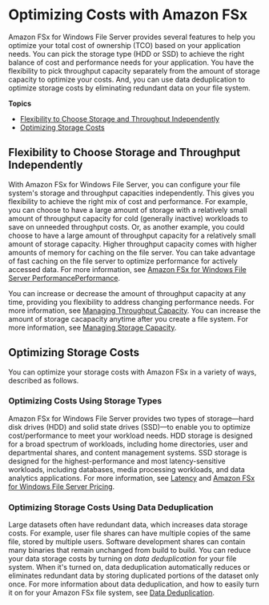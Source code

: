 # Optimizing Costs with Amazon FSx<a name="optimize-fsx-costs"></a>

Amazon FSx for Windows File Server provides several features to help you optimize your total cost of ownership \(TCO\) based on your application needs\. You can pick the storage type \(HDD or SSD\) to achieve the right balance of cost and performance needs for your application\. You have the flexibility to pick throughput capacity separately from the amount of storage capacity to optimize your costs\. And, you can use data deduplication to optimize storage costs by eliminating redundant data on your file system\.

**Topics**
+ [Flexibility to Choose Storage and Throughput Independently](#configure-storage-throughput)
+ [Optimizing Storage Costs](#optimize-storage-costs)

## Flexibility to Choose Storage and Throughput Independently<a name="configure-storage-throughput"></a>

With Amazon FSx for Windows File Server, you can configure your file system's storage and throughput capacities independently\. This gives you flexibility to achieve the right mix of cost and performance\. For example, you can choose to have a large amount of storage with a relatively small amount of throughput capacity for cold \(generally inactive\) workloads to save on unneeded throughput costs\. Or, as another example, you could choose to have a large amount of throughput capacity for a relatively small amount of storage capacity\. Higher throughput capacity comes with higher amounts of memory for caching on the file server\. You can take advantage of fast caching on the file server to optimize performance for actively accessed data\. For more information, see [Amazon FSx for Windows File Server PerformancePerformance](performance.md)\.

You can increase or decrease the amount of throughput capacity at any time, providing you flexibility to address changing performance needs\. For more information, see [Managing Throughput Capacity](managing-throughput-capacity.md)\. You can increase the amount of storage cacapacity anytime after you create a file system\. For more information, see [Managing Storage Capacity](managing-storage-capacity.md)\.

## Optimizing Storage Costs<a name="optimize-storage-costs"></a>

You can optimize your storage costs with Amazon FSx in a variety of ways, described as follows\.

### Optimizing Costs Using Storage Types<a name="storage-type-options"></a>

Amazon FSx for Windows File Server provides two types of storage—hard disk drives \(HDD\) and solid state drives \(SSD\)—to enable you to optimize cost/performance to meet your workload needs\. HDD storage is designed for a broad spectrum of workloads, including home directories, user and departmental shares, and content management systems\. SSD storage is designed for the highest\-performance and most latency\-sensitive workloads, including databases, media processing workloads, and data analytics applications\. For more information, see [Latency](performance.md#latency-fsxW) and [Amazon FSx for Windows File Server Pricing](http://aws.amazon.com/fsx/windows/pricing)\.

### Optimizing Storage Costs Using Data Deduplication<a name="optimize-cost-data-dedup"></a>

Large datasets often have redundant data, which increases data storage costs\. For example, user file shares can have multiple copies of the same file, stored by multiple users\. Software development shares can contain many binaries that remain unchanged from build to build\. You can reduce your data storage costs by turning on *data deduplication* for your file system\. When it's turned on, data deduplication automatically reduces or eliminates redundant data by storing duplicated portions of the dataset only once\. For more information about data deduplication, and how to easily turn it on for your Amazon FSx file system, see [Data Deduplication](using-data-dedup.md)\.